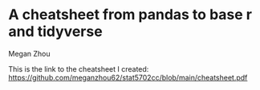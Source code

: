 # A cheatsheet from pandas to base r and tidyverse

Megan Zhou


This is the link to the cheatsheet I created: 
https://github.com/meganzhou62/stat5702cc/blob/main/cheatsheet.pdf


